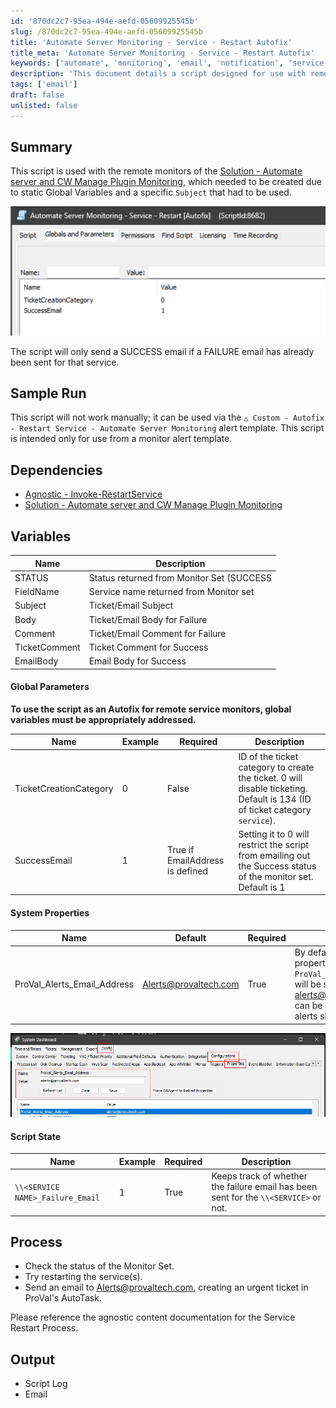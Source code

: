 ```yaml
---
id: '870dc2c7-95ea-494e-aefd-05609925545b'
slug: /870dc2c7-95ea-494e-aefd-05609925545b
title: 'Automate Server Monitoring - Service - Restart Autofix'
title_meta: 'Automate Server Monitoring - Service - Restart Autofix'
keywords: ['automate', 'monitoring', 'email', 'notification', 'service']
description: 'This document details a script designed for use with remote monitors in the Automate server and CW Manage Plugin Monitoring. The script is structured to send a SUCCESS email only if a FAILURE email has already been dispatched for the monitored service, ensuring efficient communication and alert management.'
tags: ['email']
draft: false
unlisted: false
---
```


## Summary

This script is used with the remote monitors of the [Solution - Automate server and CW Manage Plugin Monitoring](/docs/98773b6a-7986-4df2-90a5-fb559eefc50b), which needed to be created due to static Global Variables and a specific `Subject` that had to be used.

![Image](../../../static/img/docs/870dc2c7-95ea-494e-aefd-05609925545b/image_1.png)

The script will only send a SUCCESS email if a FAILURE email has already been sent for that service.

## Sample Run

This script will not work manually; it can be used via the `△ Custom - Autofix - Restart Service - Automate Server Monitoring` alert template. This script is intended only for use from a monitor alert template.

## Dependencies

- [Agnostic - Invoke-RestartService](/docs/df5d8267-5836-48d8-8971-a5cc8b33722d)
- [Solution - Automate server and CW Manage Plugin Monitoring](/docs/98773b6a-7986-4df2-90a5-fb559eefc50b)

## Variables

| Name         | Description                                           |
|--------------|-------------------------------------------------------|
| STATUS       | Status returned from Monitor Set (SUCCESS|FAILED)     |
| FieldName    | Service name returned from Monitor set                 |
| Subject      | Ticket/Email Subject                                   |
| Body         | Ticket/Email Body for Failure                          |
| Comment      | Ticket/Email Comment for Failure                       |
| TicketComment| Ticket Comment for Success                             |
| EmailBody    | Email Body for Success                                 |

#### Global Parameters

**To use the script as an Autofix for remote service monitors, global variables must be appropriately addressed.**

| Name                    | Example | Required | Description                                                                                                     |
|-------------------------|---------|----------|-----------------------------------------------------------------------------------------------------------------|
| TicketCreationCategory   | 0       | False    | ID of the ticket category to create the ticket. 0 will disable ticketing. Default is 134 (ID of ticket category `service`). |
| SuccessEmail            | 1       | True if EmailAddress is defined | Setting it to 0 will restrict the script from emailing out the Success status of the monitor set. Default is 1                |

#### System Properties

| Name                          | Default                                   | Required | Description                                                                                       |
|-------------------------------|-------------------------------------------|----------|---------------------------------------------------------------------------------------------------|
| ProVal_Alerts_Email_Address    | [Alerts@provaltech.com](mailto:Alerts@provaltech.com) | True     | By default, the system property `ProVal_Alerts_Email_Address` will be set to [alerts@provaltech.com](mailto:alerts@provaltech.com). This can be changed if these alerts should go elsewhere. |

![Image](../../../static/img/docs/870dc2c7-95ea-494e-aefd-05609925545b/image_2.png)

#### Script State

| Name                          | Example | Required | Description                                                                                       |
|-------------------------------|---------|----------|---------------------------------------------------------------------------------------------------|
| `\\<SERVICE NAME>_Failure_Email` | 1       | True     | Keeps track of whether the failure email has been sent for the `\\<SERVICE>` or not.             |

## Process

- Check the status of the Monitor Set.
- Try restarting the service(s).
- Send an email to [Alerts@provaltech.com](mailto:Alerts@provaltech.com), creating an urgent ticket in ProVal's AutoTask.

Please reference the agnostic content documentation for the Service Restart Process.

## Output

- Script Log
- Email

